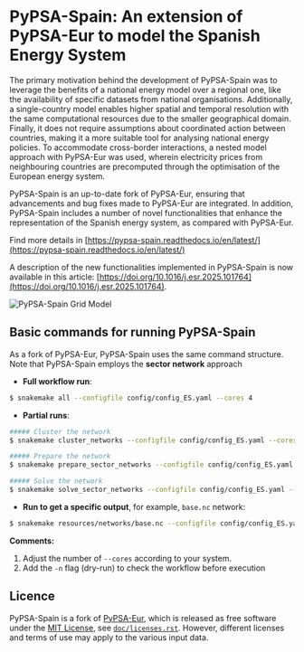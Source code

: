 <!--
SPDX-FileCopyrightText: Contributors to PyPSA-Eur <https://github.com/pypsa/pypsa-eur>
SPDX-License-Identifier: CC-BY-4.0
-->




# PyPSA-Spain: An extension of PyPSA-Eur to model the Spanish Energy System

The primary motivation behind the development of PyPSA-Spain was to leverage the
benefits of a national energy model over a regional one, like the availability of specific
datasets from national organisations. Additionally, a single-country model enables higher
spatial and temporal resolution with the same computational resources due to the smaller
geographical domain. Finally, it does not require assumptions about coordinated action
between countries, making it a more suitable tool for analysing national energy policies.
To accommodate cross-border interactions, a nested model approach with PyPSA-Eur was
used, wherein electricity prices from neighbouring countries are precomputed through the
optimisation of the European energy system.

PyPSA-Spain is an up-to-date fork of PyPSA-Eur, ensuring that advancements
and bug fixes made to PyPSA-Eur are integrated. In addition, PyPSA-Spain includes a number of novel functionalities that enhance the representation
of the Spanish energy system, as compared with PyPSA-Eur. 

Find more details in [https://pypsa-spain.readthedocs.io/en/latest/](https://pypsa-spain.readthedocs.io/en/latest/)

A description of the new functionalities implemented in PyPSA-Spain is now available in this article: [https://doi.org/10.1016/j.esr.2025.101764](https://doi.org/10.1016/j.esr.2025.101764).




![PyPSA-Spain Grid Model](docs/img/base.jpg)



## Basic commands for running PyPSA-Spain

As a fork of PyPSA-Eur, PyPSA-Spain uses the same command structure.  
Note that PyPSA-Spain employs the **sector network** approach



- **Full workflow run**:

```bash
$ snakemake all --configfile config/config_ES.yaml --cores 4
```


- **Partial runs**:

```bash
##### Cluster the network
$ snakemake cluster_networks --configfile config/config_ES.yaml --cores 4
```

```bash
##### Prepare the network
$ snakemake prepare_sector_networks --configfile config/config_ES.yaml --cores 4
```

```bash
##### Solve the network
$ snakemake solve_sector_networks --configfile config/config_ES.yaml --cores 4
```

- **Run to get a specific output**, for example, `base.nc` network:

```bash
$ snakemake resources/networks/base.nc --configfile config/config_ES.yaml --cores 4
```




**Comments:**
1. Adjust the number of `--cores` according to your system.
2. Add the `-n` flag (dry-run) to check the workflow before execution 






## Licence

PyPSA-Spain is a fork of [PyPSA-Eur](https://github.com/PyPSA/pypsa-eur), which is released as free software under the
[MIT License](https://opensource.org/licenses/MIT), see [`doc/licenses.rst`](doc/licenses.rst).
However, different licenses and terms of use may apply to the various input data.
